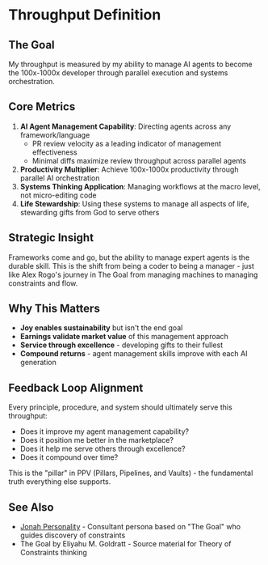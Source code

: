 # Throughput Definition

## The Goal
My throughput is measured by my ability to manage AI agents to become the 100x-1000x developer through parallel execution and systems orchestration.

## Core Metrics
1. **AI Agent Management Capability**: Directing agents across any framework/language
   - PR review velocity as a leading indicator of management effectiveness
   - Minimal diffs maximize review throughput across parallel agents
2. **Productivity Multiplier**: Achieve 100x-1000x productivity through parallel AI orchestration
3. **Systems Thinking Application**: Managing workflows at the macro level, not micro-editing code
4. **Life Stewardship**: Using these systems to manage all aspects of life, stewarding gifts from God to serve others

## Strategic Insight
Frameworks come and go, but the ability to manage expert agents is the durable skill. This is the shift from being a coder to being a manager - just like Alex Rogo's journey in The Goal from managing machines to managing constraints and flow.

## Why This Matters
- **Joy enables sustainability** but isn't the end goal
- **Earnings validate market value** of this management approach
- **Service through excellence** - developing gifts to their fullest
- **Compound returns** - agent management skills improve with each AI generation

## Feedback Loop Alignment
Every principle, procedure, and system should ultimately serve this throughput:
- Does it improve my agent management capability?
- Does it position me better in the marketplace?
- Does it help me serve others through excellence?
- Does it compound over time?

This is the "pillar" in PPV (Pillars, Pipelines, and Vaults) - the fundamental truth everything else supports.

## See Also
- [Jonah Personality](../.claude/personalities/jonah.md) - Consultant persona based on "The Goal" who guides discovery of constraints
- The Goal by Eliyahu M. Goldratt - Source material for Theory of Constraints thinking